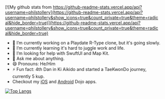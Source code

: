 [![My github stats from https://github-readme-stats.vercel.app/api?username=philstollery](https://github-readme-stats.vercel.app/api?username=philstollery&show_icons=true&count_private=true&theme=radical&hide_border=true)](https://github-readme-stats.vercel.app/api?username=philstollery&show_icons=true&count_private=true&theme=radical&hide_border=true)

- 🔭 I’m currently working on a Playdate R-Type clone, but it's going slowly.
- 🌱 I’m currently learning it's hard to juggle work and life.
- 🤔 I’m looking for help with SwuftUI and Map Kit.
- 💬 Ask me about anything.
- 😄 Pronouns: He/Him
- ⚡ Fun fact: 4th Dan in Ki Aikido and started a TaeKwonDo journey, currently 5 kup.
- Checkout my [iOS](https://github.com/PhilStollery/BAB-Club-Search) and [Android](https://github.com/PhilStollery/BAB-club-finder) Dojo apps.

[![Top Langs](https://github-readme-stats.vercel.app/api/top-langs/?username=philstollery&theme=radical&hide_border=true)](https://github-readme-stats.vercel.app/api/top-langs/?username=philstollery&theme=radical&hide_border=true)
